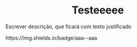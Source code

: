 <h1 align="center"> Testeeeee </h1>
<p align="justify"> Escrever descrição, que ficará com texto justificado </p>
https://img.shields.io/badge/<LABEL>aaa-<MESSAGE>-aaa<COLOR>
